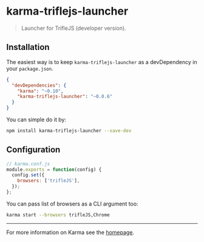# karma-triflejs-launcher

> Launcher for TrifleJS (developer version).

## Installation

The easiest way is to keep `karma-triflejs-launcher` as a devDependency in your `package.json`.
```json
{
  "devDependencies": {
    "karma": "~0.10",
    "karma-triflejs-launcher": "~0.0.6"
  }
}
```

You can simple do it by:
```bash
npm install karma-triflejs-launcher --save-dev
```

## Configuration
```js
// karma.conf.js
module.exports = function(config) {
  config.set({
    browsers: ['trifleJS'],
  });
};
```

You can pass list of browsers as a CLI argument too:
```bash
karma start --browsers trifleJS,Chrome
```

----

For more information on Karma see the [homepage].


[homepage]: http://karma-runner.github.com
